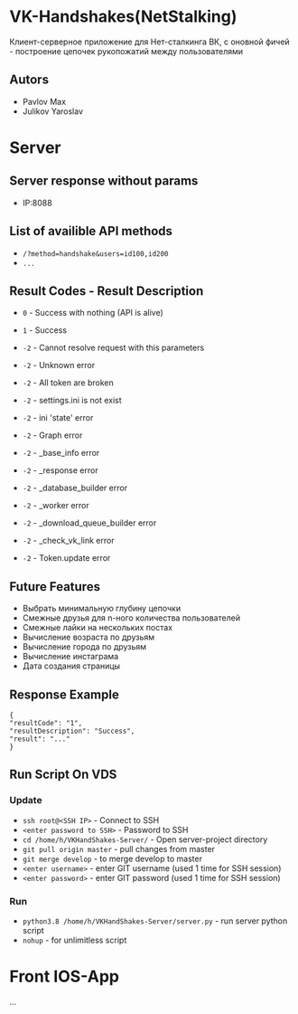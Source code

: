 # VK-Handshakes(NetStalking)
Клиент-серверное приложение для Нет-сталкинга ВК, с оновной фичей - построение цепочек рукопожатий между пользователями

## Autors 
- Pavlov Max
- Julikov Yaroslav

# Server

## Server response without params
- IP:8088

## List of availible API methods

- `/?method=handshake&users=id100,id200`
- `...`

## Result Codes - Result Description
- `0` - Success with nothing (API is alive)
- `1` - Success

- `-2` - Cannot resolve request with this parameters
- `-2` - Unknown error
- `-2` - All token are broken
- `-2` - settings.ini is not exist
- `-2` - ini \'state\' error
- `-2` - Graph error
- `-2` - _base_info error
- `-2` - _response error
- `-2` - _database_builder error
- `-2` - _worker error
- `-2` - _download_queue_builder error
- `-2` - _check_vk_link error
- `-2` - Token.update error

## Future Features

- Выбрать минимальную глубину цепочки
- Смежные друзья для n-ного количества пользователей
- Смежные лайки на нескольких постах
- Вычисление возраста по друзьям
- Вычисление города по друзьям
- Вычисление инстаграма
- Дата создания страницы

## Response Example
```
{
"resultCode": "1",
"resultDescription": "Success",
"result": "..."
}
```


## Run Script On VDS
### Update
- `ssh root@<SSH IP>` - Connect to SSH
- `<enter password to SSH>` - Password to SSH
- `cd /home/h/VKHandShakes-Server/` - Open server-project directory
- `git pull origin master` - pull changes from master
- `git merge develop` - to merge develop to master
- `<enter username>` - enter GIT username (used 1 time for SSH session)
- `<enter password>` - enter GIT password (used 1 time for SSH session)

### Run
- `python3.8 /home/h/VKHandShakes-Server/server.py` - run server python script
- `nohup` - for unlimitless script
# Front IOS-App
...
